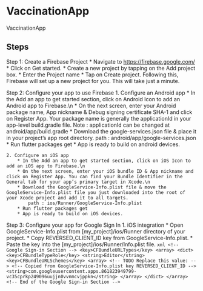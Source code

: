 # VaccinationApp
VaccinationApp

## Steps

Step 1: Create a Firebase Project
    * Navigate to https://firebase.google.com/
    * Click on Get started.
    * Create a new project by tapping on the Add project box.
    * Enter the Project name
    * Tap on Create project. Following this, Firebase will set up a new project for you. This will take just a minute.

Step 2: Configure your app to use Firebase
    1. Configure an Android app
        * In the Add an app to get started section, click on Android Icon to add an Android app to Firebase.\n
        * On the next screen, enter your Android package name, App nickname & Debug signing certificate SHA-1 and click on Register App. Your package name is generally the applicationId in your app-level build.gradle file.
            Note : applicationId can be changed at android/app/build.gradle
        * Download the google-services.json file & place it in your project’s app root directory.
            path : android/app/google-services.json
        * Run flutter packages get
        * App is ready to build on android devices.
    
    2. Configure an iOS app
        * In the Add an app to get started section, click on iOS Icon to add an iOS app to Firebase.\n
        * On the next screen, enter your iOS bundle ID & App nickname and click on Register App. You can find your Bundle Identifier in the General tab for your app’s primary target in Xcode.\n
        * Download the GoogleService-Info.plist file & move the GoogleService-Info.plist file you just downloaded into the root of your Xcode project and add it to all targets.
            path : ios/Runner/GoogleService-Info.plist
        * Run flutter packages get
        * App is ready to build on iOS devices.

Step 3: Configure your app for Google Sign In
    1. iOS integration
        * Open GoogleService-Info.plist from [my_project]/ios/Runner directory of your project.
        * Copy REVERSED_CLIENT_ID key from GoogleService-Info.plist.
        * Paste the key into the [my_project]/ios/Runner/Info.plist file.
        ```xml
            <!-- Google Sign-in Section -->
            <key>CFBundleURLTypes</key>
            <array>
                <dict>
                    <key>CFBundleTypeRole</key>
                    <string>Editor</string>
                    <key>CFBundleURLSchemes</key>
                    <array>
                        <!-- TODO Replace this value: -->
                        <!-- Copied from GoogleService-Info.plist key REVERSED_CLIENT_ID -->
                        <string>com.googleusercontent.apps.861823949799-vc35cprkp249096uujjn0vvnmcvjppkn</string>
                    </array>
                </dict>
            </array>
            <!-- End of the Google Sign-in Section -->
        ```





